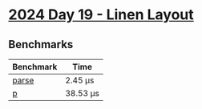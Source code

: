 # [2024 Day 19 - Linen Layout](https://adventofcode.com/2024/day/19)

## Benchmarks

<!-- BEGIN benches -->
| Benchmark                | Time      |
| ------------------------ | --------- |
| [parse](./src/lib.rs#L5) | 2.45 µs  |
| [p](./src/lib.rs#L39)    | 38.53 µs |
<!-- END benches -->
<!-- BEGIN other_benches -->

<!-- END other_benches -->

